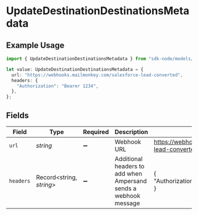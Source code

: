 # UpdateDestinationDestinationsMetadata

## Example Usage

```typescript
import { UpdateDestinationDestinationsMetadata } from "sdk-node/models/operations";

let value: UpdateDestinationDestinationsMetadata = {
  url: "https://webhooks.mailmonkey.com/salesforce-lead-converted",
  headers: {
    "Authorization": "Bearer 1234",
  },
};
```

## Fields

| Field                                                            | Type                                                             | Required                                                         | Description                                                      | Example                                                          |
| ---------------------------------------------------------------- | ---------------------------------------------------------------- | ---------------------------------------------------------------- | ---------------------------------------------------------------- | ---------------------------------------------------------------- |
| `url`                                                            | *string*                                                         | :heavy_minus_sign:                                               | Webhook URL                                                      | https://webhooks.mailmonkey.com/salesforce-lead-converted        |
| `headers`                                                        | Record<string, *string*>                                         | :heavy_minus_sign:                                               | Additional headers to add when Ampersand sends a webhook message | {<br/>"Authorization": "Bearer 1234"<br/>}                       |